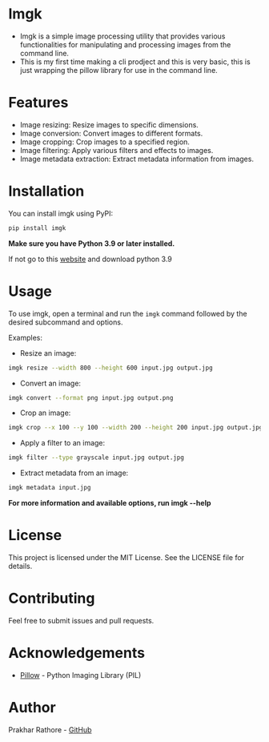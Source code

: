# Imgk
* Imgk is a simple image processing utility that provides various functionalities for manipulating and processing images from the command line.
* This is my first time making a cli prodject and this is very basic, this is just wrapping the pillow library for use in the command line.

# Features
* Image resizing: Resize images to specific dimensions.
* Image conversion: Convert images to different formats.
* Image cropping: Crop images to a specified region.
* Image filtering: Apply various filters and effects to images.
* Image metadata extraction: Extract metadata information from images.

# Installation
You can install imgk using PyPI:

```bash
pip install imgk
```

**Make sure you have Python 3.9 or later installed.**

If not go to this [website](https://www.python.org/downloads/) and download python 3.9

# Usage

To use imgk, open a terminal and run the `imgk` command followed by the desired subcommand and options.

Examples:
* Resize an image:
```bash
imgk resize --width 800 --height 600 input.jpg output.jpg
```
* Convert an image:
```bash
imgk convert --format png input.jpg output.png
```
* Crop an image:
```bash
imgk crop --x 100 --y 100 --width 200 --height 200 input.jpg output.jpg
```
* Apply a filter to an image:
```bash
imgk filter --type grayscale input.jpg output.jpg
```
* Extract metadata from an image:
```bash
imgk metadata input.jpg
```
**For more information and available options, run imgk --help**

# License
This project is licensed under the MIT License. See the LICENSE file for details.

# Contributing
Feel free to submit issues and pull requests.

# Acknowledgements
* [Pillow](https://python-pillow.org/) - Python Imaging Library (PIL)

# Author
Prakhar Rathore - [GitHub](https://github.com/prak132)
